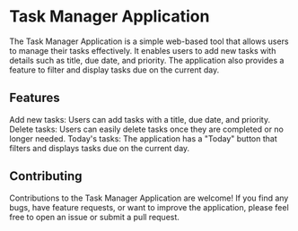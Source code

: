 # Task Manager Application
The Task Manager Application is a simple web-based tool that allows users to manage their tasks effectively. It enables users to add new tasks with details such as title, due date, and priority. The application also provides a feature to filter and display tasks due on the current day.

## Features
Add new tasks: Users can add tasks with a title, due date, and priority.
Delete tasks: Users can easily delete tasks once they are completed or no longer needed.
Today's tasks: The application has a "Today" button that filters and displays tasks due on the current day.

## Contributing
Contributions to the Task Manager Application are welcome! If you find any bugs, have feature requests, or want to improve the application, please feel free to open an issue or submit a pull request.
